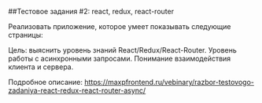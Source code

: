 ##Тестовое задания #2: react, redux, react-router

Реализовать приложение, которое умеет показывать следующие страницы:

Цель: выяснить уровень знаний React/Redux/React-Router. Уровень работы с асинхронными запросами. Понимание взаимодействия клиента и сервера.

Подробное описание: https://maxpfrontend.ru/vebinary/razbor-testovogo-zadaniya-react-redux-react-router-async/